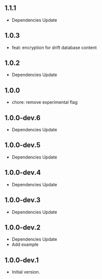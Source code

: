 ## 1.1.1

- Dependencies Update 

## 1.0.3

- feat: encryption for drift database content

## 1.0.2

- Dependencies Update 

## 1.0.0

- chore: remove experimental flag

## 1.0.0-dev.6

- Dependencies Update 

## 1.0.0-dev.5

- Dependencies Update 

## 1.0.0-dev.4

- Dependencies Update 

## 1.0.0-dev.3

- Dependencies Update

## 1.0.0-dev.2

- Dependencies Update
- Add example

## 1.0.0-dev.1

- Initial version.
